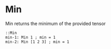 # Min

Min returns the minimum of the provided tensor

```L1
::Min
min-1: Min 1 ; min = 1
min-2: Min [1 2 3] ; min = 1
```